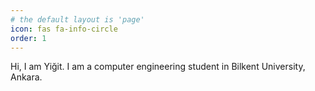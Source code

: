 ```yaml
---
# the default layout is 'page'
icon: fas fa-info-circle
order: 1
---
```


Hi, I am Yiğit.
I am a computer engineering student in Bilkent University, Ankara.